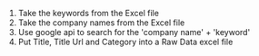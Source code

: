 1. Take the keywords from the Excel file
2. Take the company names from the Excel file
3. Use google api to search for the 'company name' + 'keyword'
4. Put Title, Title Url and Category into a Raw Data excel file